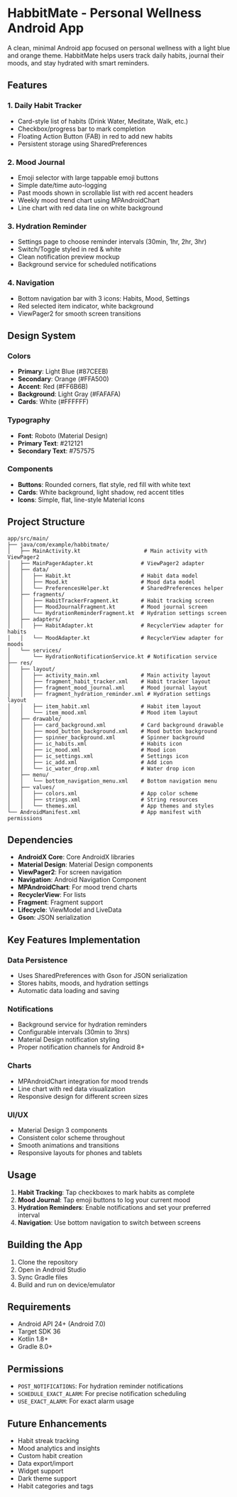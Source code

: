 # HabbitMate - Personal Wellness Android App

A clean, minimal Android app focused on personal wellness with a light blue and orange theme. HabbitMate helps users track daily habits, journal their moods, and stay hydrated with smart reminders.

## Features

### 1. Daily Habit Tracker
- Card-style list of habits (Drink Water, Meditate, Walk, etc.)
- Checkbox/progress bar to mark completion
- Floating Action Button (FAB) in red to add new habits
- Persistent storage using SharedPreferences

### 2. Mood Journal
- Emoji selector with large tappable emoji buttons
- Simple date/time auto-logging
- Past moods shown in scrollable list with red accent headers
- Weekly mood trend chart using MPAndroidChart
- Line chart with red data line on white background

### 3. Hydration Reminder
- Settings page to choose reminder intervals (30min, 1hr, 2hr, 3hr)
- Switch/Toggle styled in red & white
- Clean notification preview mockup
- Background service for scheduled notifications

### 4. Navigation
- Bottom navigation bar with 3 icons: Habits, Mood, Settings
- Red selected item indicator, white background
- ViewPager2 for smooth screen transitions

## Design System

### Colors
- **Primary**: Light Blue (#87CEEB)
- **Secondary**: Orange (#FFA500)
- **Accent**: Red (#FF6B6B)
- **Background**: Light Gray (#FAFAFA)
- **Cards**: White (#FFFFFF)

### Typography
- **Font**: Roboto (Material Design)
- **Primary Text**: #212121
- **Secondary Text**: #757575

### Components
- **Buttons**: Rounded corners, flat style, red fill with white text
- **Cards**: White background, light shadow, red accent titles
- **Icons**: Simple, flat, line-style Material Icons

## Project Structure

```
app/src/main/
├── java/com/example/habbitmate/
│   ├── MainActivity.kt                    # Main activity with ViewPager2
│   ├── MainPagerAdapter.kt               # ViewPager2 adapter
│   ├── data/
│   │   ├── Habit.kt                      # Habit data model
│   │   ├── Mood.kt                       # Mood data model
│   │   └── PreferencesHelper.kt          # SharedPreferences helper
│   ├── fragments/
│   │   ├── HabitTrackerFragment.kt       # Habit tracking screen
│   │   ├── MoodJournalFragment.kt        # Mood journal screen
│   │   └── HydrationReminderFragment.kt  # Hydration settings screen
│   ├── adapters/
│   │   ├── HabitAdapter.kt               # RecyclerView adapter for habits
│   │   └── MoodAdapter.kt                # RecyclerView adapter for moods
│   └── services/
│       └── HydrationNotificationService.kt # Notification service
├── res/
│   ├── layout/
│   │   ├── activity_main.xml             # Main activity layout
│   │   ├── fragment_habit_tracker.xml    # Habit tracker layout
│   │   ├── fragment_mood_journal.xml     # Mood journal layout
│   │   ├── fragment_hydration_reminder.xml # Hydration settings layout
│   │   ├── item_habit.xml                # Habit item layout
│   │   └── item_mood.xml                 # Mood item layout
│   ├── drawable/
│   │   ├── card_background.xml           # Card background drawable
│   │   ├── mood_button_background.xml    # Mood button background
│   │   ├── spinner_background.xml        # Spinner background
│   │   ├── ic_habits.xml                 # Habits icon
│   │   ├── ic_mood.xml                   # Mood icon
│   │   ├── ic_settings.xml               # Settings icon
│   │   ├── ic_add.xml                    # Add icon
│   │   └── ic_water_drop.xml             # Water drop icon
│   ├── menu/
│   │   └── bottom_navigation_menu.xml    # Bottom navigation menu
│   ├── values/
│   │   ├── colors.xml                    # App color scheme
│   │   ├── strings.xml                   # String resources
│   │   └── themes.xml                    # App themes and styles
└── AndroidManifest.xml                   # App manifest with permissions
```

## Dependencies

- **AndroidX Core**: Core AndroidX libraries
- **Material Design**: Material Design components
- **ViewPager2**: For screen navigation
- **Navigation**: Android Navigation Component
- **MPAndroidChart**: For mood trend charts
- **RecyclerView**: For lists
- **Fragment**: Fragment support
- **Lifecycle**: ViewModel and LiveData
- **Gson**: JSON serialization

## Key Features Implementation

### Data Persistence
- Uses SharedPreferences with Gson for JSON serialization
- Stores habits, moods, and hydration settings
- Automatic data loading and saving

### Notifications
- Background service for hydration reminders
- Configurable intervals (30min to 3hrs)
- Material Design notification styling
- Proper notification channels for Android 8+

### Charts
- MPAndroidChart integration for mood trends
- Line chart with red data visualization
- Responsive design for different screen sizes

### UI/UX
- Material Design 3 components
- Consistent color scheme throughout
- Smooth animations and transitions
- Responsive layouts for phones and tablets

## Usage

1. **Habit Tracking**: Tap checkboxes to mark habits as complete
2. **Mood Journal**: Tap emoji buttons to log your current mood
3. **Hydration Reminders**: Enable notifications and set your preferred interval
4. **Navigation**: Use bottom navigation to switch between screens

## Building the App

1. Clone the repository
2. Open in Android Studio
3. Sync Gradle files
4. Build and run on device/emulator

## Requirements

- Android API 24+ (Android 7.0)
- Target SDK 36
- Kotlin 1.8+
- Gradle 8.0+

## Permissions

- `POST_NOTIFICATIONS`: For hydration reminder notifications
- `SCHEDULE_EXACT_ALARM`: For precise notification scheduling
- `USE_EXACT_ALARM`: For exact alarm usage

## Future Enhancements

- Habit streak tracking
- Mood analytics and insights
- Custom habit creation
- Data export/import
- Widget support
- Dark theme support
- Habit categories and tags
